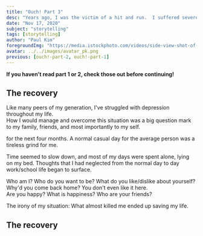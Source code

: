 ```yaml
---
title: "Ouch! Part 3"
desc: "Years ago, I was the victim of a hit and run.  I suffered severe injuries that took many months to recover.  Here's my story."
date: "Nov 17, 2020"
subject: "storytelling"
tags: [storytelling]
author: "Paul Kim"
foregroundImg: "https://media.istockphoto.com/videos/side-view-shot-of-the-medical-hospital-corridor-where-doctors-and-video-id981857420?s=640x640"
avatar: ../../images/avatar_pk.png
previous: [ouch!-part-2, ouch!-part-1]
---
```


**If you haven't read part 1 or 2, check those out before continuing!**

## The recovery

Like many peers of my generation, I've struggled with depression throughout my life.  
How I would manage and overcome this situation was a big question mark to my family, friends, and most importantly to my self.

for the next four months. A normal casual day for the average person was a tireless grind for me.

Time seemed to slow down, and most of my days were spent alone, lying on my bed.
Thoughts that I had neglected from the normal day to day work/school life began to surface.

Who am I? Who do you want to be? What do you like/dislike about yourself?  
Why'd you come back home?  You don't even like it here.  
Are you happy? What is happiness? Who are your friends?

The irony of my situation: What almost killed me ended up saving my life.

## The recovery
